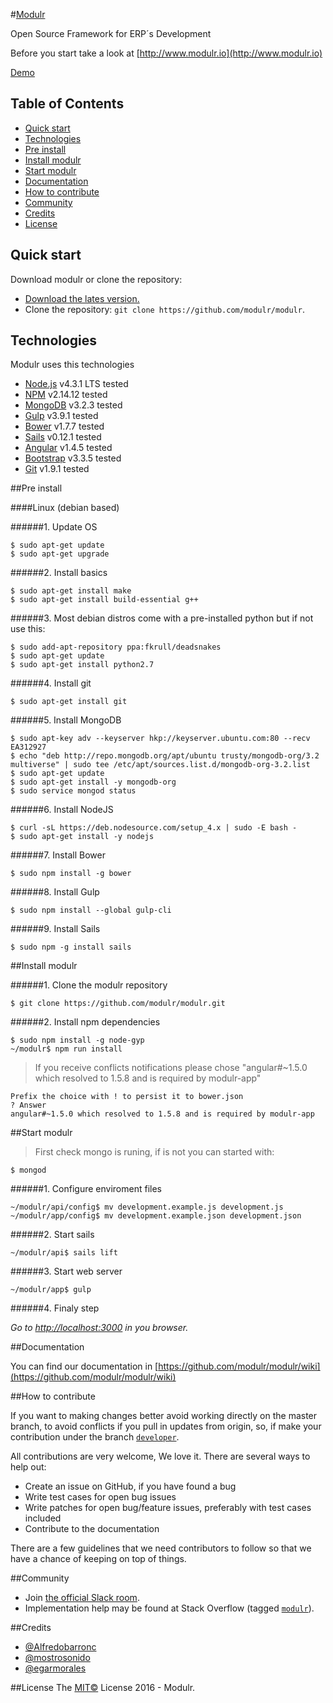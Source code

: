 #[Modulr](http://www.modulr.io)

Open Source Framework for ERP´s Development

Before you start take a look at [http://www.modulr.io](http://www.modulr.io)

[Demo](http://ec2-52-90-181-247.compute-1.amazonaws.com:3000/)


## Table of Contents

- [Quick start](#quick-start)
- [Technologies](#technologies)
- [Pre install](#pre-install)
- [Install modulr](#install-modulr)
- [Start modulr](#start-modulr)
- [Documentation](#documentation)
- [How to contribute](#how-to-contribute)
- [Community](#community)
- [Credits](#credits)
- [License](#license)



## Quick start

Download modulr or clone the repository:

- [Download the lates version.](https://github.com/modulr/modulr/archive/master.zip)
- Clone the repository: `git clone https://github.com/modulr/modulr`.



## Technologies

Modulr uses this technologies

- [Node.js](https://nodejs.org/en/) v4.3.1 LTS tested
- [NPM](https://www.npmjs.com/) v2.14.12 tested
- [MongoDB](https://www.mongodb.org/) v3.2.3 tested
- [Gulp](http://gulpjs.com/) v3.9.1 tested
- [Bower](http://bower.io/) v1.7.7 tested
- [Sails](http://sailsjs.org/) v0.12.1 tested
- [Angular](https://angularjs.org/) v1.4.5 tested
- [Bootstrap](http://getbootstrap.com/) v3.3.5 tested
- [Git](https://git-scm.com/) v1.9.1 tested



##Pre install

####Linux (debian based)

######1. Update OS

```
$ sudo apt-get update
$ sudo apt-get upgrade
```
######2. Install basics

```
$ sudo apt-get install make
$ sudo apt-get install build-essential g++
```

######3. Most debian distros come with a pre-installed python but if not use this:

```
$ sudo add-apt-repository ppa:fkrull/deadsnakes
$ sudo apt-get update
$ sudo apt-get install python2.7
```

######4. Install git

```
$ sudo apt-get install git
```

######5. Install MongoDB

```
$ sudo apt-key adv --keyserver hkp://keyserver.ubuntu.com:80 --recv EA312927
$ echo "deb http://repo.mongodb.org/apt/ubuntu trusty/mongodb-org/3.2 multiverse" | sudo tee /etc/apt/sources.list.d/mongodb-org-3.2.list
$ sudo apt-get update
$ sudo apt-get install -y mongodb-org
$ sudo service mongod status
```

######6. Install NodeJS

```
$ curl -sL https://deb.nodesource.com/setup_4.x | sudo -E bash -
$ sudo apt-get install -y nodejs
```

######7. Install Bower

```
$ sudo npm install -g bower
```

######8. Install Gulp

```
$ sudo npm install --global gulp-cli
```

######9. Install Sails

```
$ sudo npm -g install sails
```



##Install modulr

######1. Clone the modulr repository

```
$ git clone https://github.com/modulr/modulr.git
```

######2. Install npm dependencies

```
$ sudo npm install -g node-gyp
~/modulr$ npm run install
```

> If you receive conflicts notifications please chose "angular#~1.5.0 which resolved to 1.5.8 and is required by modulr-app"

```
Prefix the choice with ! to persist it to bower.json
? Answer
angular#~1.5.0 which resolved to 1.5.8 and is required by modulr-app
```


##Start modulr

> First check mongo is runing, if is not you can started with:

```
$ mongod
```

######1. Configure enviroment files

```
~/modulr/api/config$ mv development.example.js development.js
~/modulr/app/config$ mv development.example.json development.json
```

######2. Start sails

```
~/modulr/api$ sails lift
```

######3. Start web server

```
~/modulr/app$ gulp
```

######4. Finaly step

*Go to [http://localhost:3000](http://localhost:3000) in you browser.*


##Documentation

You can find our documentation in [https://github.com/modulr/modulr/wiki](https://github.com/modulr/modulr/wiki)


##How to contribute

If you want to making changes better avoid working directly on the master branch, to avoid conflicts if you pull in updates from origin, so, if make your contribution under the branch [`developer`](https://github.com/modulr/modulr/tree/developer).

All contributions are very welcome, We love it. There are several ways to help out:

- Create an issue on GitHub, if you have found a bug
- Write test cases for open bug issues
- Write patches for open bug/feature issues, preferably with test cases included
- Contribute to the documentation

There are a few guidelines that we need contributors to follow so that we have a chance of keeping on top of things.



##Community

- Join [the official Slack room](https://modulr.slack.com/).
- Implementation help may be found at Stack Overflow (tagged [`modulr`](http://stackoverflow.com/questions/tagged/modulr)).

##Credits

- [@Alfredobarronc](https://twitter.com/alfredobarronc)
- [@mostrosonido](https://twitter.com/mostrosonido)
- [@egarmorales](https://twitter.com/egarmorales)

##License
The [MIT©](https://github.com/modulr/modulr/blob/master/LICENSE) License 2016 - Modulr.

